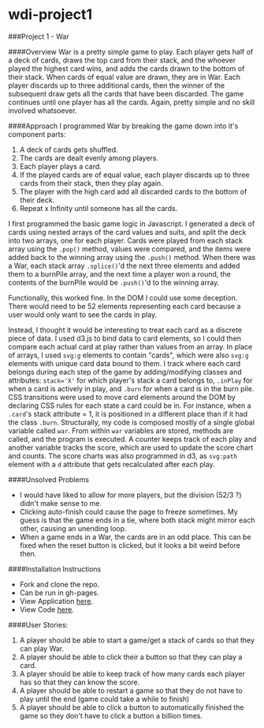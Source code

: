 # wdi-project1
###Project 1 - War

####Overview
War is a pretty simple game to play. Each player gets half of a deck of cards, draws the top card from their stack, and the whoever played the highest card wins, and adds the cards drawn to the bottom of their stack. When cards of equal value are drawn, they are in War. Each player discards up to three additional cards, then the winner of the subsequent draw gets all the cards that have been discarded. The game continues until one player has all the cards. Again, pretty simple and no skill involved whatsoever.

####Approach
I programmed War by breaking the game down into it's component parts:

1. A deck of cards gets shuffled.
2. The cards are dealt evenly among players.
3. Each player plays a card.
4. If the played cards are of equal value, each player discards up to three cards from their stack, then they play again.
5. The player with the high card add all discarded cards to the bottom of their deck.
6. Repeat x Infinity until someone has all the cards.

I first programmed the basic game logic in Javascript. I generated a deck of cards using nested arrays of the card values and suits, and split the deck into two arrays, one for each player. Cards were played from each stack array using the `.pop()` method, values were compared, and the items were added back to the winning array using the `.push()` method. When there was a War, each stack array `.splice()`'d the next three elements and added them to a burnPile array, and the next time a player won a round, the contents of the burnPile would be `.push()`'d to the winning array.

Functionally, this worked fine. In the DOM I could use some deception. There would need to be 52 elements representing each card because a user would only want to see the cards in play.

Instead, I thought it would be interesting to treat each card as a discrete piece of data. I used d3.js to bind data to card elements, so I could then compare each actual card at play rather than values from an array. In place of arrays, I used `svg:g` elements to contain "cards", which were also `svg:g` elements with unique card data bound to them. I track where each card belongs during each step of the game by adding/modifying classes and attributes: `stack='X'` for which player's stack a card belongs to, `.inPlay` for when a card is actively in play, and `.burn` for when a card is in the burn pile. CSS transitions were used to move card elements around the DOM by declaring CSS rules for each state a card could be in. For instance, when a `.card`'s stack attribute = 1, it is positioned in a different place than if it had the class `.burn`.
Structurally, my code is composed mostly of a single global variable called `war`. From within `war` variables are stored, methods are called, and the program is executed. A counter keeps track of each play and another variable tracks the score, which are used to update the score chart and counts. The score charts was also programmed in d3, as `svg:path` element with a `d` attribute that gets recalculated after each play.

####Unsolved Problems
* I would have liked to allow for more players, but the division (52/3 ?) didn't make sense to me.
* Clicking auto-finish could cause the page to freeze sometimes. My guess is that the game ends in a tie, where both stack might mirror each other, causing an unending loop.
* When a game ends in a War, the cards are in an odd place. This can be fixed when the reset button is clicked, but it looks a bit weird before then.

####Installation Instructions
* Fork and clone the repo.
* Can be run in gh-pages.
* View Application [here](http://cpgruber.github.io/wdi-project1).
* View Code [here](https://github.com/cpgruber/wdi-project1/tree/master).

####User Stories:
1. A player should be able to start a game/get a stack of cards so that they can play War.
2. A player should be able to click their a button so that they can play a card.
3. A player should be able to keep track of how many cards each player has so that they can know the score.
4. A player should be able to restart a game so that they do not have to play until the end (game could take a while to finish)
5. A player should be able to click a button to automatically finished the game so they don't have to click a button a billion times.

